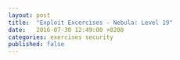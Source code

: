 ```yaml
---
layout: post
title:  "Exploit Excercises - Nebula: Level 19"
date:   2016-07-30 12:49:00 +0200
categories: exercises security
published: false
---
```



